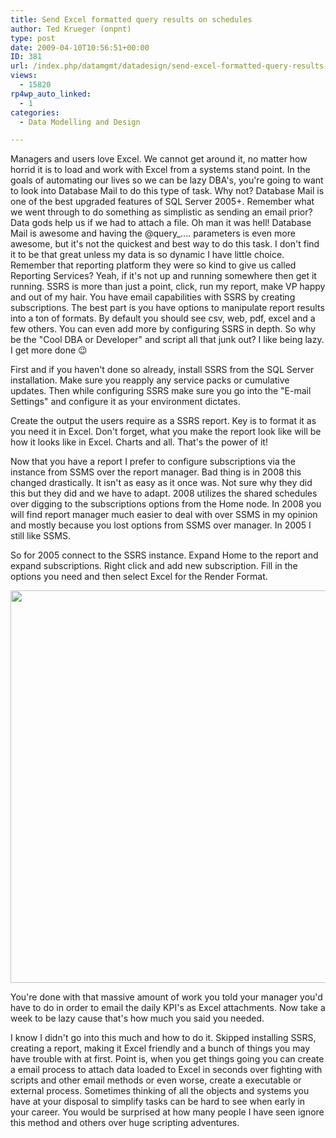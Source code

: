 ```yaml
---
title: Send Excel formatted query results on schedules
author: Ted Krueger (onpnt)
type: post
date: 2009-04-10T10:56:51+00:00
ID: 381
url: /index.php/datamgmt/datadesign/send-excel-formatted-query-results-on-sc/
views:
  - 15820
rp4wp_auto_linked:
  - 1
categories:
  - Data Modelling and Design

---
```

Managers and users love Excel. We cannot get around it, no matter how horrid it is to load and work with Excel from a systems stand point. In the goals of automating our lives so we can be lazy DBA's, you're going to want to look into Database Mail to do this type of task. Why not? Database Mail is one of the best upgraded features of SQL Server 2005+. Remember what we went through to do something as simplistic as sending an email prior? Data gods help us if we had to attach a file. Oh man it was hell! Database Mail is awesome and having the @query_.... parameters is even more awesome, but it's not the quickest and best way to do this task. I don't find it to be that great unless my data is so dynamic I have little choice. Remember that reporting platform they were so kind to give us called Reporting Services? Yeah, if it's not up and running somewhere then get it running. SSRS is more than just a point, click, run my report, make VP happy and out of my hair. You have email capabilities with SSRS by creating subscriptions. The best part is you have options to manipulate report results into a ton of formats. By default you should see csv, web, pdf, excel and a few others. You can even add more by configuring SSRS in depth. So why be the "Cool DBA or Developer" and script all that junk out? I like being lazy. I get more done 😉

First and if you haven't done so already, install SSRS from the SQL Server installation. Make sure you reapply any service packs or cumulative updates. Then while configuring SSRS make sure you go into the "E-mail Settings" and configure it as your environment dictates. 

Create the output the users require as a SSRS report. Key is to format it as you need it in Excel. Don't forget, what you make the report look like will be how it looks like in Excel. Charts and all. That's the power of it!

Now that you have a report I prefer to configure subscriptions via the instance from SSMS over the report manager. Bad thing is in 2008 this changed drastically. It isn't as easy as it once was. Not sure why they did this but they did and we have to adapt. 2008 utilizes the shared schedules over digging to the subscriptions options from the Home node. In 2008 you will find report manager much easier to deal with over SSMS in my opinion and mostly because you lost options from SSMS over manager. In 2005 I still like SSMS.

So for 2005 connect to the SSRS instance. Expand Home to the report and expand subscriptions. Right click and add new subscription. Fill in the options you need and then select Excel for the Render Format.

<div class="image_block">
  <img src="https://lessthandot.z19.web.core.windows.net/wp-content/uploads/blogs/DataMgmt//subscription_options.gif" alt="" title="" width="704" height="628" />
</div>

You're done with that massive amount of work you told your manager you'd have to do in order to email the daily KPI's as Excel attachments. Now take a week to be lazy cause that's how much you said you needed. 

I know I didn't go into this much and how to do it. Skipped installing SSRS, creating a report, making it Excel friendly and a bunch of things you may have trouble with at first. Point is, when you get things going you can create a email process to attach data loaded to Excel in seconds over fighting with scripts and other email methods or even worse, create a executable or external process. Sometimes thinking of all the objects and systems you have at your disposal to simplify tasks can be hard to see when early in your career. You would be surprised at how many people I have seen ignore this method and others over huge scripting adventures.